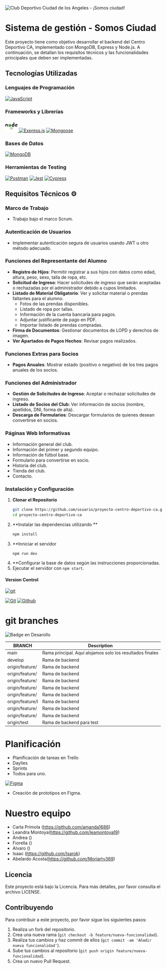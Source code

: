<img src="https://encrypted-tbn0.gstatic.com/images?q=tbn:ANd9GcRZLCc_7YH-7urnc8N7_5YCR9JhWEiA6qTrCM55UPPXjg&s" alt="Club Deportivo Ciudad de los Angeles - ¡Somos ciudad!" width="250px">

# Sistema de gestión - Somos Ciudad
Este proyecto tiene como objetivo desarrollar el backend del Centro Deportivo CA, implementado con MongoDB, Express y Node.js. A continuación, se detallan los requisitos técnicos y las funcionalidades principales que deben ser implementadas.

## Tecnologías Utilizadas

### Lenguajes de Programación
<a href="#"><img src="https://img.shields.io/badge/JavaScript-F7DF1E?style=for-the-badge&logo=javascript&logoColor=white&labelColor=101010" alt="JavaScript"></a>

### Frameworks y Librerías
<a href="https://nodejs.org" rel="nofollow"> <img src="https://raw.githubusercontent.com/devicons/devicon/master/icons/nodejs/nodejs-original-wordmark.svg" alt="nodejs" width="40" height="40" style="max-width: 100%;"> </a>
<a href="#"><img src="https://img.shields.io/badge/Express.js-404d59?style=for-the-badge&logo=express&logoColor=white&labelColor=101010" alt="Express.js"></a>
<a href="#"><img src="https://img.shields.io/badge/Mongoose-880000?style=for-the-badge&logo=mongoose&logoColor=white&labelColor=101010" alt="Mongoose"></a>

### Bases de Datos
<a href="#"><img src="https://img.shields.io/badge/MongoDB-47A248?style=for-the-badge&logo=mongodb&logoColor=white&labelColor=101010" alt="MongoDB"></a>

### Herramientas de Testing
<a href="#"><img src="https://img.shields.io/badge/Postman-FF6C37?style=for-the-badge&logo=postman&logoColor=white&labelColor=101010" alt="Postman"></a>
<a href="#"><img src="https://img.shields.io/badge/Jest-C21325?style=for-the-badge&logo=jest&logoColor=white&labelColor=101010" alt="Jest"></a>
<a href="#"><img src="https://img.shields.io/badge/Cypress-17202C?style=for-the-badge&logo=cypress&logoColor=white&labelColor=101010" alt="Cypress"></a>

## Requisitos Técnicos ⚙️

### Marco de Trabajo
- Trabajo bajo el marco Scrum.

### Autenticación de Usuarios
- Implementar autenticación segura de usuarios usando JWT u otro método adecuado.

### Funciones del Representante del Alumno
- **Registro de Hijos**: Permitir registrar a sus hijos con datos como edad, altura, peso, sexo, talla de ropa, etc.
- **Solicitud de Ingreso**: Hacer solicitudes de ingreso que serán aceptadas o rechazadas por el administrador debido a cupos limitados.
- **Listado de Material Obligatorio**: Ver y solicitar material o prendas faltantes para el alumno.
  - Fotos de las prendas disponibles.
  - Listado de ropa por tallas.
  - Información de la cuenta bancaria para pagos.
  - Adjuntar justificante de pago en PDF.
  - Importar listado de prendas compradas.
- **Firma de Documentos**: Gestionar documentos de LOPD y derechos de imagen.
- **Ver Apartados de Pagos Hechos**: Revisar pagos realizados.

### Funciones Extras para Socios
- **Pagos Anuales**: Mostrar estado (positivo o negativo) de los tres pagos anuales de los socios.

### Funciones del Administrador
- **Gestión de Solicitudes de Ingreso**: Aceptar o rechazar solicitudes de ingreso.
- **Listado de Socios del Club**: Ver información de socios (nombre, apellidos, DNI, forma de alta).
- **Descarga de Formularios**: Descargar formularios de quienes desean convertirse en socios.

### Páginas Web Informativas
- Información general del club.
- Información del primer y segundo equipo.
- Información de fútbol base.
- Formulario para convertirse en socio.
- Historia del club.
- Tienda del club.
- Contacto.

  
### Instalación y Configuración

1. **Clonar el Repositorio**
   ```bash
   git clone https://github.com/usuario/proyecto-centro-deportivo-ca.git
   cd proyecto-centro-deportivo-ca

2. **Instalar las dependencias utilizando **
   ```bash
   npm install

3. **Inniciar el servidor
   ```bash
   npm run dev

4. **Configurar la base de datos según las instrucciones proporcionadas.
4. Ejecutar el servidor con `npm start`.



<h4 id="version-control">Version Control</h4>
<a href="https://git-scm.com/" rel="nofollow"> <img src="https://camo.githubusercontent.com/fcafa5ebc1f5f789ae7d012a3ecd8fe7bda49516591caf7c37698f764165d880/68747470733a2f2f7777772e766563746f726c6f676f2e7a6f6e652f6c6f676f732f6769742d73636d2f6769742d73636d2d69636f6e2e737667" alt="git" width="40" height="40" data-canonical-src="https://www.vectorlogo.zone/logos/git-scm/git-scm-icon.svg" style="max-width: 100%;"> </a>
<p><a href="#"><img src="https://img.shields.io/badge/git%20-%23F05033.svg?&amp;style=for-the-badge&amp;logo=git&amp;logoColor=white&amp;labelColor=101010" alt="Git"></a>
<a href="#"><img src="https://img.shields.io/badge/github%20-%23121011.svg?&amp;style=for-the-badge&amp;logo=github&amp;logoColor=whit&amp;logoColor=white&amp;labelColor=101010" alt="Github"></a></p>


# git branches
   ![Badge en Desarollo](https://img.shields.io/badge/STATUS-EN%20DESAROLLO-green)


| BRANCH   | Description                                                                           |
| -------- | ------------------------------------------------------------------------------------- |
| main     | Rama principal. Aquí alojamos solo los resultados finales                             |                   
| develop      | Rama de backend|
| origin/feature/| Rama de backend|
| origin/feature/| Rama de backend|
| origin/feature/ | Rama de backend|
| origin/feature/| Rama de backend|
| origin/feature/| Rama de backend|
| origin/feature/l  | Rama de backend|
| origin/feature/| Rama de backend|
| origin/feature/ | Rama de backend|
| origin/test | Rama de backend para test




# Planificación

- Planificación de tareas en Trello
- Daylies
- Sprints
- Todos para uno.
  
<a href="https://www.figma.com/" rel="nofollow"><img src="https://raw.githubusercontent.com/danielcranney/readme-generator/main/public/icons/skills/figma-colored.svg" width="36" height="36" alt="Figma" style="max-width: 100%;"></a>
- Creación de prototipos en Figma.


# Nuestro equipo

- Carla Primola (https://github.com/amanda1686)
- Leandra Montoya(https://github.com/leamontoya19)
- Andrea ()
- Fiorella ()
- Alvaro ()
- Isaac (https://github.com/Isarok)
- Abelardo Acosta(https://github.com/Moriarty369)

## Licencia

Este proyecto está bajo la Licencia. Para más detalles, por favor consulta el archivo LICENSE.

## Contribuyendo

Para contribuir a este proyecto, por favor sigue los siguientes pasos:

1. Realiza un fork del repositorio.
2. Crea una nueva rama (`git checkout -b feature/nueva-funcionalidad`).
3. Realiza tus cambios y haz commit de ellos (`git commit -am 'Añadir nueva funcionalidad'`).
4. Sube tus cambios al repositorio (`git push origin feature/nueva-funcionalidad`).
5. Crea un nuevo Pull Request.
